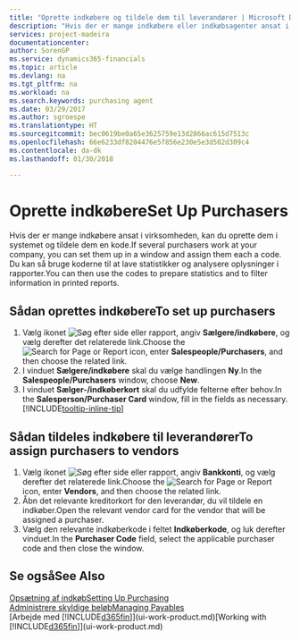 ```yaml
---
title: "Oprette indkøbere og tildele dem til leverandører | Microsoft Docs"
description: "Hvis der er mange indkøbere eller indkøbsagenter ansat i virksomheden, kan du organisere dem til statistisk analyse."
services: project-madeira
documentationcenter: 
author: SorenGP
ms.service: dynamics365-financials
ms.topic: article
ms.devlang: na
ms.tgt_pltfrm: na
ms.workload: na
ms.search.keywords: purchasing agent
ms.date: 03/29/2017
ms.author: sgroespe
ms.translationtype: HT
ms.sourcegitcommit: bec0619be0a65e3625759e13d2866ac615d7513c
ms.openlocfilehash: 66e6233df8204476e5f856e230e5e3d502d309c4
ms.contentlocale: da-dk
ms.lasthandoff: 01/30/2018

---
```

# <a name="set-up-purchasers"></a><span data-ttu-id="62c8d-103">Oprette indkøbere</span><span class="sxs-lookup"><span data-stu-id="62c8d-103">Set Up Purchasers</span></span>
<span data-ttu-id="62c8d-104">Hvis der er mange indkøbere ansat i virksomheden, kan du oprette dem i systemet og tildele dem en kode.</span><span class="sxs-lookup"><span data-stu-id="62c8d-104">If several purchasers work at your company, you can set them up in a window and assign them each a code.</span></span> <span data-ttu-id="62c8d-105">Du kan så bruge koderne til at lave statistikker og analysere oplysninger i rapporter.</span><span class="sxs-lookup"><span data-stu-id="62c8d-105">You can then use the codes to prepare statistics and to filter information in printed reports.</span></span>

## <a name="to-set-up-purchasers"></a><span data-ttu-id="62c8d-106">Sådan oprettes indkøbere</span><span class="sxs-lookup"><span data-stu-id="62c8d-106">To set up purchasers</span></span>
1. <span data-ttu-id="62c8d-107">Vælg ikonet ![Søg efter side eller rapport](media/ui-search/search_small.png "Ikonet Søg efter side eller rapport"), angiv **Sælgere/indkøbere**, og vælg derefter det relaterede link.</span><span class="sxs-lookup"><span data-stu-id="62c8d-107">Choose the ![Search for Page or Report](media/ui-search/search_small.png "Search for Page or Report icon") icon, enter **Salespeople/Purchasers**, and then choose the related link.</span></span>
2. <span data-ttu-id="62c8d-108">I vinduet **Sælgere/indkøbere** skal du vælge handlingen **Ny**.</span><span class="sxs-lookup"><span data-stu-id="62c8d-108">In the **Salespeople/Purchasers** window, choose **New**.</span></span>
3. <span data-ttu-id="62c8d-109">I vinduet **Sælger-/indkøberkort** skal du udfylde felterne efter behov.</span><span class="sxs-lookup"><span data-stu-id="62c8d-109">In the **Salesperson/Purchaser Card** window, fill in the fields as necessary.</span></span> [!INCLUDE[tooltip-inline-tip](includes/tooltip-inline-tip_md.md)]

## <a name="to-assign-purchasers-to-vendors"></a><span data-ttu-id="62c8d-110">Sådan tildeles indkøbere til leverandører</span><span class="sxs-lookup"><span data-stu-id="62c8d-110">To assign purchasers to vendors</span></span>
1. <span data-ttu-id="62c8d-111">Vælg ikonet ![Søg efter side eller rapport](media/ui-search/search_small.png "Ikonet Søg efter side eller rapport"), angiv **Bankkonti**, og vælg derefter det relaterede link.</span><span class="sxs-lookup"><span data-stu-id="62c8d-111">Choose the ![Search for Page or Report](media/ui-search/search_small.png "Search for Page or Report icon") icon, enter **Vendors**, and then choose the related link.</span></span>
2. <span data-ttu-id="62c8d-112">Åbn det relevante kreditorkort for den leverandør, du vil tildele en indkøber.</span><span class="sxs-lookup"><span data-stu-id="62c8d-112">Open the relevant vendor card for the vendor that will be assigned a purchaser.</span></span>
3. <span data-ttu-id="62c8d-113">Vælg den relevante indkøberkode i feltet **Indkøberkode**, og luk derefter vinduet.</span><span class="sxs-lookup"><span data-stu-id="62c8d-113">In the **Purchaser Code** field, select the applicable purchaser code and then close the window.</span></span>

## <a name="see-also"></a><span data-ttu-id="62c8d-114">Se også</span><span class="sxs-lookup"><span data-stu-id="62c8d-114">See Also</span></span>
[<span data-ttu-id="62c8d-115">Opsætning af indkøb</span><span class="sxs-lookup"><span data-stu-id="62c8d-115">Setting Up Purchasing</span></span>](purchasing-setup-purchasing.md)  
[<span data-ttu-id="62c8d-116">Administrere skyldige beløb</span><span class="sxs-lookup"><span data-stu-id="62c8d-116">Managing Payables</span></span>](payables-manage-payables.md)  
<span data-ttu-id="62c8d-117">[Arbejde med [!INCLUDE[d365fin](includes/d365fin_md.md)]](ui-work-product.md)</span><span class="sxs-lookup"><span data-stu-id="62c8d-117">[Working with [!INCLUDE[d365fin](includes/d365fin_md.md)]](ui-work-product.md)</span></span>

